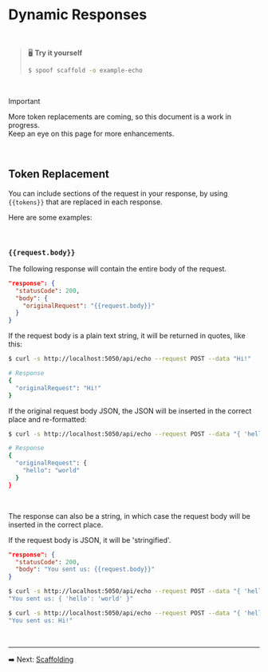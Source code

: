 # Dynamic Responses
<br />

> 🖥️ **Try it yourself**
> ```bash
> $ spoof scaffold -o example-echo
> ```

<br />

> [!IMPORTANT]
> More token replacements are coming, so this document is a work in progress.  
> Keep an eye on this page for more enhancements.

<br />

## Token Replacement

You can include sections of the request in your response, by using `{{tokens}}` that are replaced in each response.

Here are some examples:

<br />

### `{{request.body}}`

The following response will contain the entire body of the request.

```json
"response": {
  "statusCode": 200,
  "body": {
    "originalRequest": "{{request.body}}"
  }
}
```

If the request body is a plain text string, it will be returned in quotes, like this:

```bash
$ curl -s http://localhost:5050/api/echo --request POST --data "Hi!"

# Response
{
  "originalRequest": "Hi!"
}
```

If the original request body JSON, the JSON will be inserted in the correct place and re-formatted:

```bash
$ curl -s http://localhost:5050/api/echo --request POST --data "{ 'hello': 'world' }"

# Response
{
  "originalRequest": {
    "hello": "world"
  }
}
```

<br />

The response can also be a string, in which case the request body will be inserted in the correct place.

If the request body is JSON, it will be 'stringified'.


```json
"response": {
  "statusCode": 200,
  "body": "You sent us: {{request.body}}"
}
```

```bash
$ curl -s http://localhost:5050/api/echo --request POST --data "{ 'hello': 'world' }"
"You sent us: { 'hello': 'world' }"

$ curl -s http://localhost:5050/api/echo --request POST --data "{ 'hello': 'world' }"
"You sent us: Hi!"
```

<br />

---

➡️ Next: [Scaffolding](scaffolding.md)
